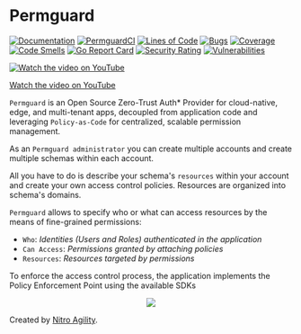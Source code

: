 # Permguard

[![Documentation](https://img.shields.io/website?label=Docs&url=https%3A%2F%2Fwww.permguard.com%2F)](https://www.permguard.com/)
[![PermguardCI](https://github.com/permguard/permguard/actions/workflows/permguard-ci.yml/badge.svg)](https://github.com/permguard/permguard/actions/workflows/permguard-ci.yml)
[![Lines of Code](https://sonarcloud.io/api/project_badges/measure?project=permguard_permguard&metric=ncloc)](https://sonarcloud.io/summary/new_code?id=permguard_permguard)
[![Bugs](https://sonarcloud.io/api/project_badges/measure?project=permguard_permguard&metric=bugs)](https://sonarcloud.io/summary/new_code?id=permguard_permguard)
[![Coverage](https://sonarcloud.io/api/project_badges/measure?project=permguard_permguard&metric=coverage)](https://sonarcloud.io/summary/new_code?id=permguard_permguard)
[![Code Smells](https://sonarcloud.io/api/project_badges/measure?project=permguard_permguard&metric=code_smells)](https://sonarcloud.io/summary/new_code?id=permguard_permguard)
[![Go Report Card](https://goreportcard.com/badge/github.com/permguard/permguard)](https://goreportcard.com/report/github.com/permguard/permguard)
[![Security Rating](https://sonarcloud.io/api/project_badges/measure?project=permguard_permguard&metric=security_rating)](https://sonarcloud.io/summary/new_code?id=permguard_permguard)
[![Vulnerabilities](https://sonarcloud.io/api/project_badges/measure?project=permguard_permguard&metric=vulnerabilities)](https://sonarcloud.io/summary/new_code?id=permguard_permguard)

[![Watch the video on YouTube](https://raw.githubusercontent.com/permguard/permguard-assets/refs/heads/main/video/permguard-thumbnail-preview.png)](https://www.youtube.com/watch?v=x2hRB2b59yc)

[Watch the video on YouTube](https://www.youtube.com/watch?v=x2hRB2b59yc)

`Permguard` is an Open Source Zero-Trust Auth* Provider for cloud-native, edge, and multi-tenant apps, decoupled from application code and leveraging `Policy-as-Code` for centralized, scalable permission management.

As an `Permguard administrator` you can create multiple accounts and create multiple schemas within each account.

All you have to do is describe your schema's `resources` within your account and create your own access control policies. Resources are organized into schema's domains.

`Permguard` allows to specify who or what can access resources by the means of fine-grained permissions:

- `Who`: *Identities (Users and Roles) authenticated in the application*
- `Can Access`: *Permissions granted by attaching policies*
- `Resources`: *Resources targeted by permissions*

To enforce the access control process, the application implements the Policy Enforcement Point using the available SDKs

<p align="center">
  <img src="https://github.com/permguard/permguard/blob/main/assets/permguard.png?raw=true" class="center"/>
</p>

Created by [Nitro Agility](https://www.nitroagility.com/).
